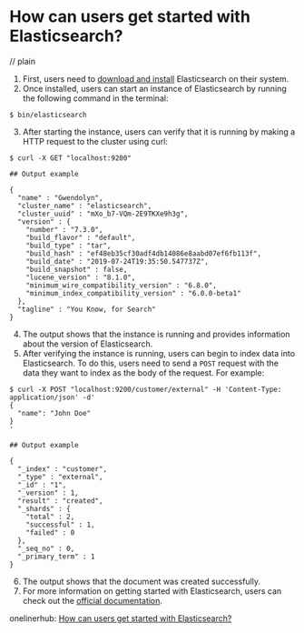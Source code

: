 # How can users get started with Elasticsearch?
// plain

1. First, users need to [download and install](https://www.elastic.co/guide/en/elasticsearch/reference/current/install-elasticsearch.html) Elasticsearch on their system.
2. Once installed, users can start an instance of Elasticsearch by running the following command in the terminal:
```
$ bin/elasticsearch
```
3. After starting the instance, users can verify that it is running by making a HTTP request to the cluster using curl:
```
$ curl -X GET "localhost:9200"

## Output example

{
  "name" : "Gwendolyn",
  "cluster_name" : "elasticsearch",
  "cluster_uuid" : "mXo_b7-VQm-2E9TKXe9h3g",
  "version" : {
    "number" : "7.3.0",
    "build_flavor" : "default",
    "build_type" : "tar",
    "build_hash" : "ef48eb35cf30adf4db14086e8aabd07ef6fb113f",
    "build_date" : "2019-07-24T19:35:50.547737Z",
    "build_snapshot" : false,
    "lucene_version" : "8.1.0",
    "minimum_wire_compatibility_version" : "6.8.0",
    "minimum_index_compatibility_version" : "6.0.0-beta1"
  },
  "tagline" : "You Know, for Search"
}
```

4. The output shows that the instance is running and provides information about the version of Elasticsearch.
5. After verifying the instance is running, users can begin to index data into Elasticsearch. To do this, users need to send a `POST` request with the data they want to index as the body of the request. For example:
```
$ curl -X POST "localhost:9200/customer/external" -H 'Content-Type: application/json' -d'
{
  "name": "John Doe"
}
'

## Output example

{
  "_index" : "customer",
  "_type" : "external",
  "_id" : "1",
  "_version" : 1,
  "result" : "created",
  "_shards" : {
    "total" : 2,
    "successful" : 1,
    "failed" : 0
  },
  "_seq_no" : 0,
  "_primary_term" : 1
}
```

6. The output shows that the document was created successfully.
7. For more information on getting started with Elasticsearch, users can check out the [official documentation](https://www.elastic.co/guide/en/elasticsearch/reference/current/getting-started.html).

onelinerhub: [How can users get started with Elasticsearch?](https://onelinerhub.com/elasticsearch/how-can-users-get-started-with-elasticsearch)